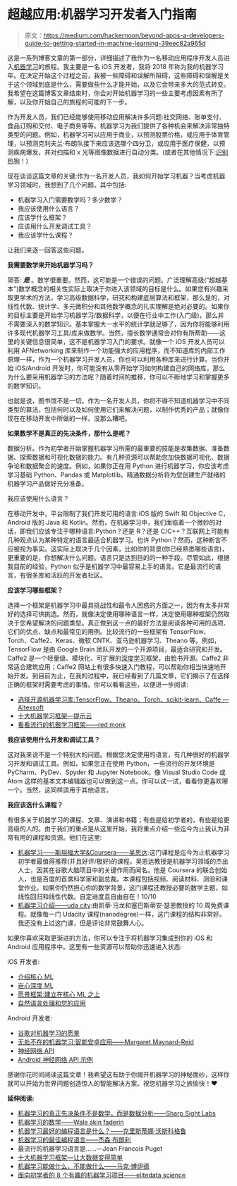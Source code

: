# 超越应用:机器学习开发者入门指南

> 原文：<https://medium.com/hackernoon/beyond-apps-a-developers-guide-to-getting-started-in-machine-learning-39eec82a965d>

这是一系列博客文章的第一部分，详细描述了我作为一名移动应用程序开发人员进入[机器学习](https://hackernoon.com/tagged/machine-learning)的旅程。我主要是一名 iOS 开发者，我将 2018 年称为我的机器学习年。在决定开始这个过程之前，我被一些障碍和误解所阻碍，这些障碍和误解是关于这个领域到底是什么，需要做些什么才能开始，以及它会带来多大的范式转变。我希望在这篇博客文章结束时，你会对开始机器学习的一些主要考虑因素有所了解，以及你开始自己的旅程的可能的下一步。

作为开发人员，我们已经能够使用移动应用解决许多问题:社交网络、账单支付、食品订购和交付、电子商务等等。机器学习为我们提供了各种机会来解决非常独特类型的问题。例如，机器学习可以应用于商业，以预测股票价格，或应用于体育管理，以预测克利夫兰·布朗队接下来应该选哪个四分卫，或应用于医疗保健，以预测疾病爆发，并对扫描和 x 光等图像数据进行自动分类。(或者在其他情况下:[识别热狗](/@timanglade/how-hbos-silicon-valley-built-not-hotdog-with-mobile-tensorflow-keras-react-native-ef03260747f3)！)

现在谈谈这篇文章的关键:作为一名开发人员，我如何开始学习机器？当考虑机器学习领域时，我想到了几个问题。其中包括:

*   机器学习入门需要数学吗？多少数学？
*   我应该使用什么语言？
*   应该学什么框架？
*   应该用什么开发调试工具？
*   我应该学什么课程？

让我们来逐一回答这些问题。

**我需要数学来开始机器学习吗？**

简答: ***是*** 。数学很重要。然而，这可能是一个错误的问题。广泛理解高级(“超越基本”)数学概念的相关性实际上取决于你进入该领域的目标是什么。如果您有兴趣采取更学术的方法，学习高级数据科学，研究和构建底层算法和框架，那么是的，对线性代数、统计学、多元微积分和其他数学概念的扎实理解是绝对必要的。如果你的目标主要是开始学习机器学习/数据科学，以便在行业中工作(入门级)，那么并不需要深入的数学知识。基本掌握大一水平的统计学就足够了，因为你将能够利用许多现代机器学习工具/库来做数学。当然，擅长数学通常会对你有所帮助——这里的关键信息很简单，这不是机器学习入门的要求。就像一个 iOS 开发人员可以利用 AFNetworking 库来制作一个功能强大的应用程序，而不知道库的内部工作原理一样，作为一个机器学习开发人员，你也可以利用各种库来进行计算。当你开始 iOS/Android 开发时，你可能没有从零开始学习如何构建自己的网络库，那么为什么要采用机器学习的方法呢？随着时间的推移，你可以不断地学习和掌握更多的数学知识。

也就是说，图书馆不是一切。作为一名开发人员，你将不得不知道机器学习中不同类型的算法，包括何时以及如何使用它们来解决问题，以制作优秀的产品；就像你现在在移动开发中所做的一样。没那么糟吧。

**如果数学不是真正的先决条件，那什么是呢？**

数据分析。作为初学者开始掌握机器学习所需的最重要的技能是收集数据、准备数据、探索数据和可视化数据的能力。有几种资源可以帮助您加快数据可视化、数据争论和数据聚合的速度。例如，如果你正在用 Python 进行机器学习，你应该考虑学习基础 Python、Pandas 或 Matplotlib。精通数据分析将为您创建生产就绪的机器学习产品做好充分准备。

我应该使用什么语言？

在移动开发中，平台限制了我们开发可用的语言:iOS 版的 Swift 和 Objective C，Android 版的 Java 和 Kotlin。然而，在机器学习中，我们面临着一个微妙的对话，即我们应该专注于哪种语言:Python？还是 R？还是 C/C++？互联网上可能有几种观点认为某种特定的语言最适合机器学习。也许 Python？然而，这种断言不应被视为事实。这实际上取决于几个因素，比如你的背景(你已经熟悉哪些语言)，更重要的是，你想解决什么问题。语言只是达到目的的一种手段。尽管如此，根据我目前的经验，Python 似乎是机器学习中最容易上手的语言。它是最流行的语言，有很多库和活跃的开发者社区。

**应该学习哪些框架？**

选择一个框架是机器学习中最具挑战性和最令人困惑的方面之一，因为有太多非常好的选择可供挑选。然而，就像决定使用哪种语言一样，决定使用哪种框架仍然取决于您希望解决的问题类型。真正做到这一点的最好方法是阅读各种可用的选项、它们的优点、缺点和最常见的用例。比较流行的一些框架有 TensorFlow、Torch、Caffe2、Keras、微软 CNTK、亚马逊机器学习、Theano 等。例如，TensorFlow 是由 Google Brain 团队开发的一个开源项目，最适合研究和开发。Caffe2 是一个轻量级、模块化、可扩展的[深度学习](https://hackernoon.com/tagged/deep-learning)框架，由脸书开源。Caffe2 非常适合建筑应用；Caffe2 网站上有很多快速入门教程，可以帮助你相当快速地开始开发。到目前为止，在我的过程中，我已经看到了几篇文章，它们揭示了在选择正确的框架时需要考虑的事情。你可以看看这些，以便进一步阅读:

*   [选择开源机器学习库:TensorFlow、Theano、Torch、scikit-learn、Caffe — Altexsoft](https://www.altexsoft.com/blog/datascience/choosing-an-open-source-machine-learning-framework-tensorflow-theano-torch-scikit-learn-caffe/)
*   [十大机器学习框架—提示云](https://www.promptcloud.com/blog/top-10-machine-learning-frameworks)
*   [看看流行的机器学习框架——red monk](http://redmonk.com/fryan/2016/06/06/a-look-at-popular-machine-learning-frameworks/)

**我应该使用什么开发和调试工具？**

这对我来说不是一个特别大的问题。根据您决定使用的语言，有几种很好的机器学习开发和调试工具。例如，如果您正在使用 Python，一些流行的开发环境是 PyCharm、PyDev、Spyder 和 Jupyter Notebook。像 Visual Studio Code 或 Atom 这样的基本文本编辑器也可以做到这一点。你可以试一试，看看你更喜欢哪一个。当然，这同样适用于其他语言。

**我应该选什么课程？**

有很多关于机器学习的课程、文章、演讲和书籍；有些是给初学者的，有些是给更高级的人的。由于我们的重点是从这里开始，我将重点介绍一些迄今为止我认为非常有用的课程和资源。他们在这里:

*   [机器学习——斯坦福大学&Coursera——吴恩达](https://www.coursera.org/learn/machine-learning):这门课程是迄今为止机器学习初学者最值得推荐(并且好评/极好)的课程。吴恩达教授是机器学习领域的杰出人士，因其在谷歌大脑项目中的关键作用而闻名。他是 Coursera 的联合创始人，也是百度的首席科学家和副总裁。本课程包括视频、阅读材料、测验和课堂作业。如果你仍然担心你的数学背景，这门课程还教授必要的数学主题，如线性回归和线性代数。自定进度且自由自在！10/10
*   [机器学习介绍——uda city](https://www.udacity.com/course/intro-to-machine-learning--ud120):由凯蒂·马龙和塞巴斯蒂安·瑟恩教授的 10 周免费课程。就像每一门 Udacity 课程(nanodegree)一样，这门课程的结构非常好。我还没有上过这门课，但是评论非常鼓舞人心。

如果你喜欢采取更渐进的方法，你可以专注于将机器学习集成到你的 iOS 和 Android 应用程序中。这里有一些资源可以帮助你迅速进入状态:

iOS 开发者:

*   [介绍核心 ML](https://developer.apple.com/videos/play/wwdc2017/703/)
*   [岩心深度 ML](https://developer.apple.com/videos/play/wwdc2017/710/)
*   [愿景框架:建立在核心 ML 之上](https://developer.apple.com/videos/play/wwdc2017/506/)
*   [自然语言处理和您的应用](https://developer.apple.com/videos/play/wwdc2017/208/)

Android 开发者:

*   [谷歌对机器学习的愿景](https://www.youtube.com/watch?v=Rnm83GqgqPE)
*   [无处不在的机器学习:智能安卓应用——Margaret Maynard-Reid](https://academy.realm.io/posts/360andev-margaret-maynard-reid-making-android-apps-with-intelligence/)
*   [神经网络 API](https://developer.android.com/ndk/guides/neuralnetworks/index.html)
*   [Android 神经网络 API 示例](https://github.com/googlesamples/android-ndk/tree/master/nn_sample)

感谢你花时间阅读这篇文章！我希望这有助于你揭开机器学习的神秘面纱，这样你就可以开始为世界问题创造惊人的智能解决方案。祝您机器学习之旅愉快！❤

**延伸阅读:**

*   [机器学习的真正先决条件不是数学，而是数据分析——Sharp Sight Labs](http://sharpsightlabs.com/blog/machine-learning-prerequisite-isnt-math/)
*   [机器学习的数学——Wale akin faderin](https://towardsdatascience.com/the-mathematics-of-machine-learning-894f046c568)
*   [机器学习最好的编程语言是什么？——克里斯蒂娜·沃斯科格鲁](https://towardsdatascience.com/what-is-the-best-programming-language-for-machine-learning-a745c156d6b7)
*   [机器学习的最佳编程语言——杰森·布朗利](https://machinelearningmastery.com/best-programming-language-for-machine-learning/)
*   最流行的机器学习语言是……—Jean Francois Puget
*   [十大机器学习框架—让大数据变得简单](http://bigdata-madesimple.com/top-10-machine-learning-frameworks/)
*   [机器学习能做什么，不能做什么——马克·博伊德](https://thenewstack.io/what-machine-learning-can-and-cant-do/)
*   [面向初学者的 8 个有趣的机器学习项目——elitedata science](https://elitedatascience.com/machine-learning-projects-for-beginners)